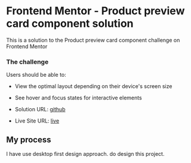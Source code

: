 # Frontend Mentor - Product preview card component solution

This is a solution to the Product preview card component challenge on Frontend Mentor 


### The challenge

Users should be able to:

- View the optimal layout depending on their device's screen size

- See hover and focus states for interactive elements

- Solution URL: [github](https://github.com/shakib1010/fem-product-preview-card-component)
- Live Site URL: [live](https://shakib1010.github.io/fem-product-preview-card-component/)

## My process

I have use desktop first design approach. do design this project.
